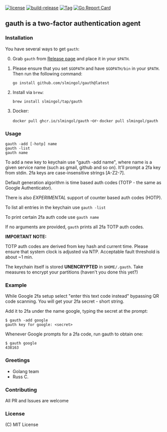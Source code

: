 [![license](https://img.shields.io/badge/License-MIT-purple.svg)](LICENSE)
[![build-release](https://github.com/slmingol/gorelease_ex/actions/workflows/build-release.yml/badge.svg)](https://github.com/slmingol/gorelease_ex/actions/workflows/build-release.yml)
[![Tag](https://img.shields.io/github/v/tag/slmingol/gorelease_ex)](https://github.com/slmingol/gorelease_ex/tags)
[![Go Report Card](https://goreportcard.com/badge/github.com/slmingol/gauth)](https://goreportcard.com/report/github.com/slmingol/gauth)

## gauth is a two-factor authentication agent

### Installation

You have several ways to get `gauth`:

0. Grab `gauth` from [Release page](https://github.com/slmingol/gauth/releases) and place it in your `$PATH`.

1. Please ensure that you set `$GOPATH` and have `$GOPATH/bin` in your `$PATH`. Then run the following command:

	`go install github.com/slmingol/gauth@latest`

2. Install via `brew`:
 
    `brew install slmingol/tap/gauth`

3. Docker:

    `docker pull ghcr.io/slmingol/gauth`
    -or-
    `docker pull slmingol/gauth`

	
### Usage

	gauth -add [-hotp] name
	gauth -list
	gauth name

To add a new key to keychain use "gauth -add name", where name is a given service name (such as gmail, github and so on).
It'll prompt a 2fa key from stdin. 2fa keys are case-insensitive strings [A-Z2-7].

Default generation algorithm is time based auth codes (TOTP - the same as Google Authenticator).

There is also *EXPERIMENTAL* support of counter based auth codes (HOTP).

To list all entries in the keychain use `gauth -list`

To print certain 2fa auth code use `gauth name`

If no arguments are provided, `gauth` prints all 2fa TOTP auth codes.

**IMPORTANT NOTE:**

TOTP auth codes are derived from key hash and current time. Please ensure that system clock is adjusted via NTP.
Acceptable fault threshold is about ~1 min.

The keychain itself is stored **UNENCRYPTED** in `$HOME/.gauth`.
Take measures to encrypt your partitions (haven't you done this yet?)

### Example

While Google 2fa setup select "enter this text code instead" bypassing QR code scanning. You will get your 2fa secret - short string.

Add it to 2fa under the name google, typing the secret at the prompt:

	$ gauth -add google
	gauth key for google: <secret>

Whenever Google prompts for a 2fa code, run gauth to obtain one:

	$ gauth google
	438163

### Greetings
 - Golang team
 - Russ C.

### Contributing
All PR and Issues are welcome

### License
(C) MIT License
